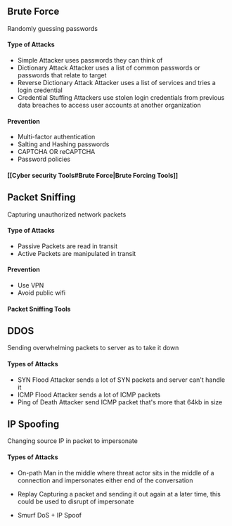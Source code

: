 ## Brute Force
Randomly guessing passwords

#### Type of Attacks
- Simple
  	Attacker uses passwords they can think of
- Dictionary Attack
  	Attacker uses a list of common passwords or passwords that relate to target
- Reverse Dictionary Attack
	Attacker uses a list of services and tries a login credential
- Credential Stuffing
	Attackers use stolen login credentials from previous data breaches to access user accounts at another organization
#### Prevention
- Multi-factor authentication
- Salting and Hashing passwords
- CAPTCHA OR reCAPTCHA
- Password policies

#### [[Cyber security Tools#Brute Force|Brute Forcing Tools]]

## Packet Sniffing
Capturing unauthorized network packets

#### Type of Attacks
- Passive
	Packets are read in transit
- Active
	Packets are manipulated in transit
#### Prevention
- Use VPN
- Avoid public wifi

#### Packet Sniffing Tools

## DDOS
Sending overwhelming packets to server as to take it down

#### Types of Attacks
- SYN Flood
  	Attacker sends a lot of SYN packets and server can't handle it
- ICMP Flood
  	Attacker sends a lot of ICMP packets
- Ping of Death
  	Attacker send ICMP packet that's more that 64kb in size
 
## IP Spoofing
Changing source IP in packet to impersonate 

#### Types of Attacks
- On-path
	Man in the middle where threat actor sits in the middle of a connection and impersonates either end of the conversation

- Replay
	Capturing a packet and sending it out again at a later time, this could be used to disrupt of impersonate

- Smurf
	DoS + IP Spoof
